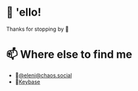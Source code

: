 # 👋 'ello! 

Thanks for stopping by 🙂

# 📫 Where else to find me

* 🐘[@eleni@chaos.social](https://chaos.social/@eleni)
* 🔑[Keybase](https://keybase.io/eleni)

<!---
Geekfish/Geekfish is a ✨ special ✨ repository because its `README.md` (this file) appears on your GitHub profile.
You can click the Preview link to take a look at your changes.
--->
